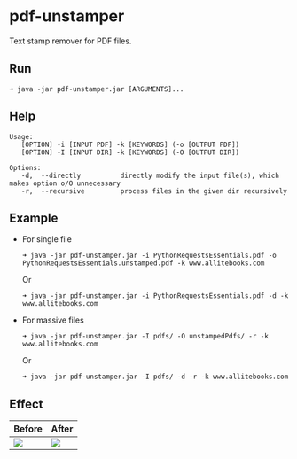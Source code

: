 # pdf-unstamper
Text stamp remover for PDF files.

## Run
```
➜ java -jar pdf-unstamper.jar [ARGUMENTS]...
```

## Help
```
Usage: 
   [OPTION] -i [INPUT PDF] -k [KEYWORDS] (-o [OUTPUT PDF])
   [OPTION] -I [INPUT DIR] -k [KEYWORDS] (-O [OUTPUT DIR])

Options:
   -d,  --directly          directly modify the input file(s), which makes option o/O unnecessary
   -r,  --recursive         process files in the given dir recursively
```

## Example
- For single file

  ```
  ➜ java -jar pdf-unstamper.jar -i PythonRequestsEssentials.pdf -o PythonRequestsEssentials.unstamped.pdf -k www.allitebooks.com
  ```
  Or
  ```
  ➜ java -jar pdf-unstamper.jar -i PythonRequestsEssentials.pdf -d -k www.allitebooks.com
  ```
- For massive files

  ```
  ➜ java -jar pdf-unstamper.jar -I pdfs/ -O unstampedPdfs/ -r -k www.allitebooks.com
  ```
  Or
  ```
  ➜ java -jar pdf-unstamper.jar -I pdfs/ -d -r -k www.allitebooks.com
  ```
  
## Effect
<table>
<thead>
<tr>
<th>Before</th>
<th>After</th>
</tr>
</thead>
<tbody>
<tr>
<td><img src="https://github.com/hwding/pdf-unstamper/blob/master/art/before.png"></td>
<td><img src="https://github.com/hwding/pdf-unstamper/blob/master/art/after.png"></td>
</tr>
</tbody>
</table>
